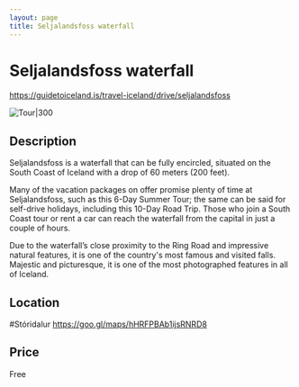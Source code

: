 ```yaml
---
layout: page
title: Seljalandsfoss waterfall
---
```


# Seljalandsfoss waterfall

https://guidetoiceland.is/travel-iceland/drive/seljalandsfoss

![Tour|300](https://guidetoiceland.imgix.net/384686/x/0/seljalandsfoss-2?ixlib=php-3.3.0&w=883)

## Description

Seljalandsfoss is a waterfall that can be fully encircled, situated on the South Coast of Iceland with a drop of 60 meters (200 feet).

Many of the vacation packages on offer promise plenty of time at Seljalandsfoss, such as this 6-Day Summer Tour; the same can be said for self-drive holidays, including this 10-Day Road Trip. Those who join a South Coast tour or rent a car can reach the waterfall from the capital in just a couple of hours.

Due to the waterfall’s close proximity to the Ring Road and impressive natural features, it is one of the country's most famous and visited falls. Majestic and picturesque, it is one of the most photographed features in all of Iceland.

## Location

\#Stóridalur 
https://goo.gl/maps/hHRFPBAb1ijsRNRD8

## Price

Free
